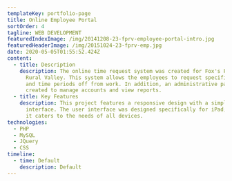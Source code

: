 ```yaml
---
templateKey: portfolio-page
title: Online Employee Portal
sortOrder: 4
tagline: WEB DEVELOPMENT
featuredIndexImage: /img/20141208-23-fprv-employee-portal-intro.jpg
featuredHeaderImage: /img/20151024-23-fprv-emp.jpg
date: 2020-05-05T01:55:52.424Z
content:
  - title: Description
    description: The online time request system was created for Fox's Pizza Den of
      Rural Valley. This system allows the employees to request specific dates
      and time periods off from work. In addition, an administrative panel was
      created to manage accounts and view reports.
  - title: Key Features
    description: This project features a responsive design with a simple user
      interface. The user interface was designed specifically for iPad; however,
      it caters to the needs of all devices.
technologies:
  - PHP
  - MySQL
  - JQuery
  - CSS
timeline:
  - time: Default
    description: Default
---
```

